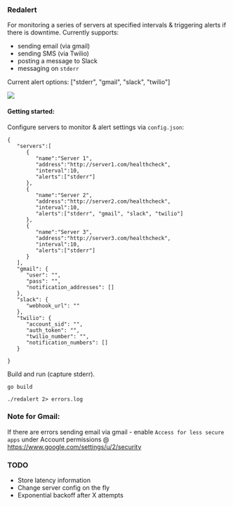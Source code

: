 ### Redalert
For monitoring a series of servers at specified intervals & triggering alerts if there is downtime. Currently supports:
* sending email (via gmail)
* sending SMS (via Twilio)
* posting a message to Slack
* messaging on `stderr`

Current alert options: ["stderr", "gmail", "slack", "twilio"]

![](https://cloud.githubusercontent.com/assets/1314353/5157264/edb21476-733a-11e4-8452-4b96b443f7ee.jpg)

#### Getting started:
Configure servers to monitor & alert settings via `config.json`:
```
{  
   "servers":[  
      {  
         "name":"Server 1",
         "address":"http://server1.com/healthcheck",
         "interval":10,
         "alerts":["stderr"]
      },
      {  
         "name":"Server 2",
         "address":"http://server2.com/healthcheck",
         "interval":10,
         "alerts":["stderr", "gmail", "slack", "twilio"]
      },
      {  
         "name":"Server 3",
         "address":"http://server3.com/healthcheck",
         "interval":10,
         "alerts":["stderr"]
      }
   ],
   "gmail": {
      "user": "",
      "pass": "",
      "notification_addresses": []
   },
   "slack": {
      "webhook_url": ""
   },
   "twilio": {
      "account_sid": "",
      "auth_token": "",
      "twilio_number": "",
      "notification_numbers": []
   }

}
```

Build and run (capture stderr).
```
go build

./redalert 2> errors.log
```

### Note for Gmail:
If there are errors sending email via gmail - enable `Access for less secure apps` under Account permissions @ https://www.google.com/settings/u/2/security

### TODO
* Store latency information
* Change server config on the fly
* Exponential backoff after X attempts
